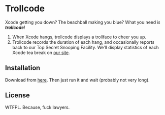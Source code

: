# Trollcode

Xcode getting you down? The beachball making you blue? What you need is ***trollcode***!

1. When Xcode hangs, trollcode displays a trollface to cheer you up.
2. Trollcode records the duration of each hang, and occasionally reports back to our Top Secret Snooping Facility. We'll display statistics of each Xcode tea break on [our site](http://chocolatapp.com/trollcode).

## Installation

Download from [here](http://files.fileability.net/Trollcode_0.1.zip). Then just run it and wait (probably not very long).

## License

WTFPL. Because, fuck lawyers.
